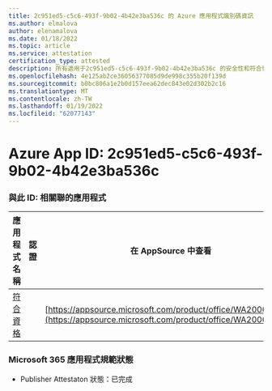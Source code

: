```yaml
---
title: 2c951ed5-c5c6-493f-9b02-4b42e3ba536c 的 Azure 應用程式識別碼資訊
ms.author: elmalova
author: elenamalova
ms.date: 01/18/2022
ms.topic: article
ms.service: attestation
certification_type: attested
description: 所有適用于2c951ed5-c5c6-493f-9b02-4b42e3ba536c 的安全性和符合性資訊資訊。
ms.openlocfilehash: 4e125ab2ce36056377085d9de998c355b20f139d
ms.sourcegitcommit: b0bc806a1e2b0d157eea62dec843e02d302b2c16
ms.translationtype: MT
ms.contentlocale: zh-TW
ms.lasthandoff: 01/19/2022
ms.locfileid: "62077143"
---
```

# <a name="azure-app-id-2c951ed5-c5c6-493f-9b02-4b42e3ba536c"></a>Azure App ID: 2c951ed5-c5c6-493f-9b02-4b42e3ba536c


### <a name="apps-associated-with-this-id"></a>與此 ID: 相關聯的應用程式
| **應用程式名稱** | **認證** | **在 AppSource 中查看** |
|--------------|---------------|-----------------------|
| [符合資格](https://docs.microsoft.com/microsoft-365-app-certification/forward/WA200002720) |  | [https://appsource.microsoft.com/product/office/WA200002720](https://appsource.microsoft.com/product/office/WA200002720) |

### <a name="microsoft-365-app-compliance-status"></a>Microsoft 365 應用程式規範狀態
- Publisher Attestaton 狀態：已完成
